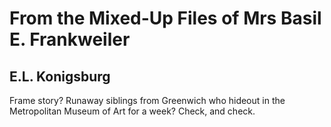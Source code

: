 # From the Mixed-Up Files of Mrs Basil E. Frankweiler
## E.L. Konigsburg
Frame story? Runaway siblings from Greenwich who hideout in the Metropolitan Museum of Art for a week? Check, and check.
